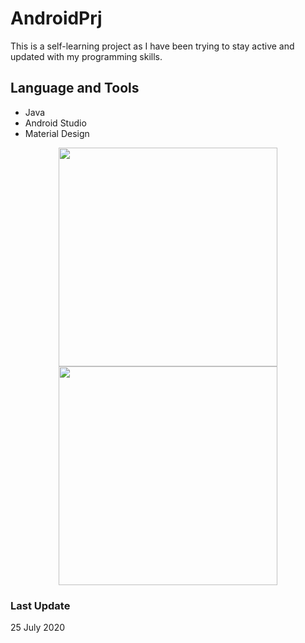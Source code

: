 # AndroidPrj
This is a self-learning project as I have been trying to stay active and updated with my programming skills.
## Language and Tools
- Java
- Android Studio
- Material Design


<p align="center">
  <img src="https://i.ibb.co/7vnVSxz/Screen-Shot-2020-07-21-at-6-43-11-pm.png" width="350" title="">
  <img src="https://i.ibb.co/9gkpH9d/Screen-Shot-2020-07-21-at-6-43-33-pm.png" width="350" alt="">
</p>

### Last Update
25 July 2020

